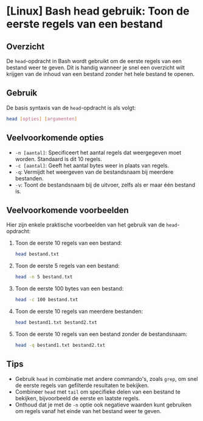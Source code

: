 # [Linux] Bash head gebruik: Toon de eerste regels van een bestand

## Overzicht
De `head`-opdracht in Bash wordt gebruikt om de eerste regels van een bestand weer te geven. Dit is handig wanneer je snel een overzicht wilt krijgen van de inhoud van een bestand zonder het hele bestand te openen.

## Gebruik
De basis syntaxis van de `head`-opdracht is als volgt:

```bash
head [opties] [argumenten]
```

## Veelvoorkomende opties
- `-n [aantal]`: Specificeert het aantal regels dat weergegeven moet worden. Standaard is dit 10 regels.
- `-c [aantal]`: Geeft het aantal bytes weer in plaats van regels.
- `-q`: Vermijdt het weergeven van de bestandsnaam bij meerdere bestanden.
- `-v`: Toont de bestandsnaam bij de uitvoer, zelfs als er maar één bestand is.

## Veelvoorkomende voorbeelden
Hier zijn enkele praktische voorbeelden van het gebruik van de `head`-opdracht:

1. Toon de eerste 10 regels van een bestand:
   ```bash
   head bestand.txt
   ```

2. Toon de eerste 5 regels van een bestand:
   ```bash
   head -n 5 bestand.txt
   ```

3. Toon de eerste 100 bytes van een bestand:
   ```bash
   head -c 100 bestand.txt
   ```

4. Toon de eerste 10 regels van meerdere bestanden:
   ```bash
   head bestand1.txt bestand2.txt
   ```

5. Toon de eerste 10 regels van een bestand zonder de bestandsnaam:
   ```bash
   head -q bestand1.txt bestand2.txt
   ```

## Tips
- Gebruik `head` in combinatie met andere commando's, zoals `grep`, om snel de eerste regels van gefilterde resultaten te bekijken.
- Combineer `head` met `tail` om specifieke delen van een bestand te bekijken, bijvoorbeeld de eerste en laatste regels.
- Onthoud dat je met de `-n` optie ook negatieve waarden kunt gebruiken om regels vanaf het einde van het bestand weer te geven.